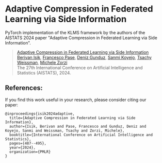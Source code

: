 # Adaptive Compression in Federated Learning via Side Information
PyTorch implementation of the KLMS framework by the authors of the AISTATS 2024 paper "Adaptive Compression in Federated Learning via Side Information".

> [Adaptive Compression in Federated Learning via Side Information](https://arxiv.org/pdf/2306.12625.pdf) <br/>
>[Berivan Isik](https://sites.google.com/view/berivanisik), [Francesco Pase](https://sites.google.com/view/pasefrance), [Deniz Gunduz](https://www.imperial.ac.uk/people/d.gunduz),  [Sanmi Koyejo](https://cs.stanford.edu/people/sanmi/), [Tsachy Weissman](https://web.stanford.edu/~tsachy/), [Michele Zorzi](https://signet.dei.unipd.it/zorzi/) <br/>
> The 27th International Conference on Artificial Intelligence and Statistics (AISTATS), 2024. <br/>


## References:
If you find this work useful in your research, please consider citing our paper:

```
@inproceedings{isik2024adaptive,
  title={Adaptive Compression in Federated Learning via Side Information},
  author={Isik, Berivan and Pase, Francesco and Gunduz, Deniz and Koyejo, Sanmi and Weissman, Tsachy and Zorzi, Michele},
  booktitle={International Conference on Artificial Intelligence and Statistics},
  pages={487--495},
  year={2024},
  organization={PMLR}
}
```
